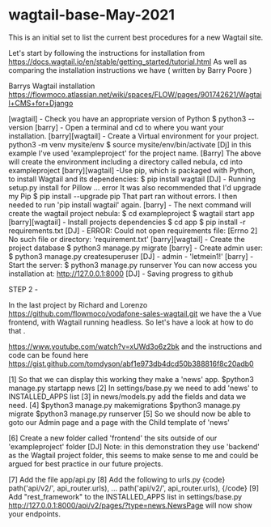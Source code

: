 # wagtail-base-May-2021
This is an initial set to list the current best procedures for a new Wagtail site.


Let's start by following the instructions for installation from https://docs.wagtail.io/en/stable/getting_started/tutorial.html
As well as comparing the installation instructions we have ( written by Barry Poore )

Barrys Wagtail installation https://flowmoco.atlassian.net/wiki/spaces/FLOW/pages/901742621/Wagtail+CMS+for+Django

[wagtail] - Check you have an appropriate version of Python
$ python3 --version
[barry] - Open a terminal and cd to where you want your installation.
[barry][wagtail] - Create a Virtual environment for your project.
python3 -m venv mysite/env
$ source mysite/env/bin/activate
[Dj] in this example I've used 'exampleproject' for the project name.
[Barry] The above will create the environment including a directory called nebula, cd into exampleproject
[barry][wagtail] -Use pip, which is packaged with Python, to install Wagtail and its dependencies:
$ pip install wagtail
[DJ] -  Running setup.py install for Pillow ... error
It was also recommended that I'd upgrade my Pip
$ pip install --upgrade pip
That part ran without errors.
I then needed to run 'pip install wagtail'  again.
[barry] - The next command will create the wagtail project nebula:
$ cd exampleproject
$ wagtail start app
[barry][wagtail] - Install projects dependencies
$ cd app
$ pip install -r requirements.txt
[DJ] - ERROR: Could not open requirements file: [Errno 2] No such file or directory: 'requirement.txt'
[barry][wagtail] - Create the project database
$ python3 manage.py migrate
[barry] - Create admin user:
$ python3 manage.py createsuperuser
[DJ] - admin - 'letmein1!'
[barry] - Start the server:
$ python3 manage.py runserver
You can now access you installation at:
http://127.0.0.1:8000
[DJ] - Saving progress to github


STEP 2 -

In the last project by Richard and Lorenzo https://github.com/flowmoco/vodafone-sales-wagtail.git we have the a Vue frontend, with Wagtail running headless.  So let's have a look at how to do that .

https://www.youtube.com/watch?v=xUWd3o6z2bk
and the instructions and code can be found here https://gist.github.com/tomdyson/abf1e973db4dcd50b388816f8c20adb0

[1] So that we can display this working they make a 'news' app.
$python3 manage.py startapp news
[2] In settings/base.py we need to add 'news' to  INSTALLED_APPS list
[3] in news/models.py add the fields and data we need.
[4]
$python3 manage.py makemigrations
$python3 manage.py migrate
$python3 manage.py runserver
[5] So we should now be able to goto our Admin page and a page with the Child template of 'news'

[6] Create a new folder called 'frontend' the sits outside of our 'exampleproject' folder
[DJ] Note: in this demonstration they use 'backend' as the Wagtail project folder, this seems to make sense to me and could be argued for best practice in our future projects.

[7] Add the file app/api.py
[8] Add the following to urls.py
{code}
path('api/v2/', api_router.urls),
...
    path('api/v2/', api_router.urls),
    {/code}
[9] Add "rest_framework" to the INSTALLED_APPS list in settings/base.py
http://127.0.0.1:8000/api/v2/pages/?type=news.NewsPage will now show your endpoints.

